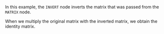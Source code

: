 <!--- Add SEO here --->

In this example, the `INVERT` node inverts the matrix that was passed from the `MATRIX` node.

When we multiply the original matrix with the inverted matrix, we obtain the identity matrix.